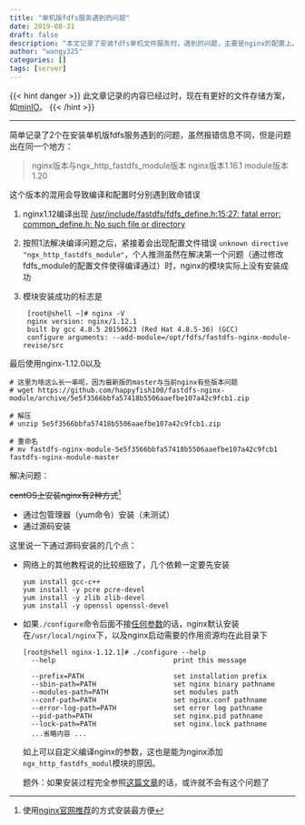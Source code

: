 ```yaml
---
title: "单机版fdfs服务遇到的问题"
date: 2019-08-31
draft: false
description: "本文记录了安装fdfs单机文件服务时，遇到的问题，主要是nginx的配置上。"
author: "wangy325"
categories: []
tags: [server]
---
```


{{< hint danger >}}
此文章记录的内容已经过时，现在有更好的文件存储方案，如[minIO](https://min.io/docs/minio/linux/index.html)。
{{< /hint >}}

---

简单记录了2个在安装单机版fdfs服务遇到的问题，虽然报错信息不同，但是问题出在同一个地方：

<!--more-->

> nginx版本与ngx_http_fastdfs_module版本
> nginx版本1.16.1
> module版本1.20

这个版本的混用会导致编译和配置时分别遇到致命错误

1. nginx1.12编译出现 [/usr/include/fastdfs/fdfs_define.h:15:27: fatal error: common_define.h: No such file or directory](https://github.com/happyfish100/fastdfs-nginx-module/issues/31)

2. 按照1法解决编译问题之后，紧接着会出现配置文件错误 `unknown directive "ngx_http_fastdfs_module"`，个人推测虽然在解决第一个问题（通过修改fdfs_module的配置文件使得编译通过）时，nginx的模块实际上没有安装成功

3. 模块安装成功的标志是

    ```
     [root@shell ~]# nginx -V
     nginx version: nginx/1.12.1
     built by gcc 4.8.5 20150623 (Red Hat 4.8.5-36) (GCC)
     configure arguments: --add-module=/opt/fdfs/fastdfs-nginx-module-revise/src
    ```

最后使用nginx-1.12.0以及

```
# 这里为啥这么长一串呢，因为最新版的master与当前nginx有些版本问题
# wget https://github.com/happyfish100/fastdfs-nginx-module/archive/5e5f3566bbfa57418b5506aaefbe107a42c9fcb1.zip

# 解压
# unzip 5e5f3566bbfa57418b5506aaefbe107a42c9fcb1.zip

# 重命名
# mv fastdfs-nginx-module-5e5f3566bbfa57418b5506aaefbe107a42c9fcb1  fastdfs-nginx-module-master
```

解决问题： 

~~centOS上安装nginx有2种方式~~[^1]

- 通过包管理器（yum命令）安装（未测试）
- 通过源码安装

这里说一下通过源码安装的几个点：

- 网络上的其他教程说的比较细致了，几个依赖一定要先安装

    ```
    yum install gcc-c++
    yum install -y pcre pcre-devel
    yum install -y zlib zlib-devel
    yum install -y openssl openssl-devel
    ```

- 如果`./configure`命令后面不接[任何参数](https://blog.csdn.net/Eric1012/article/details/6052154)的话，nginx默认安装在`/usr/local/nginx`下，以及nginx启动需要的作用资源均在此目录下

    ```
    [root@shell nginx-1.12.1]# ./configure --help
      --help                             print this message

      --prefix=PATH                      set installation prefix
      --sbin-path=PATH                   set nginx binary pathname
      --modules-path=PATH                set modules path
      --conf-path=PATH                   set nginx.conf pathname
      --error-log-path=PATH              set error log pathname
      --pid-path=PATH                    set nginx.pid pathname
      --lock-path=PATH                   set nginx.lock pathname
      ...省略内容 ...
    ```

    如上可以自定义编译nginx的参数，这也是能为nginx添加`ngx_http_fastdfs_modul`模块的原因。

    题外：如果安装过程完全参照[这篇文章](https://www.cnblogs.com/chiangchou/p/fastdfs.html#_label2_0)的话，或许就不会有这个问题了

[^1]: 使用[nginx官网推荐](#https://nginx.org/en/linux_packages.html#RHEL-CentOS)的方式安装最方便
